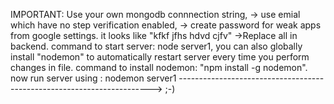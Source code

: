 IMPORTANT: Use your own mongodb connnection string,
-> use emial which have no  step verification enabled,
-> create password for weak apps from google settings. it looks like "kfkf jfhs hdvd cjfv"
->Replace all in backend.
command to start server: node server1,
you can also globally install "nodemon" to automatically restart server every time you perform changes in file. 
command to install nodemon: "npm install -g nodemon".
now run server using : nodemon server1
-----------------------------------------------------------------------> ;-)
